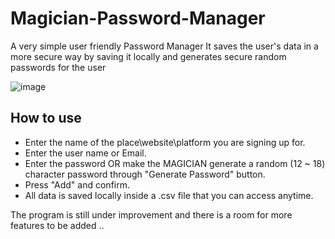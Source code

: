 # Magician-Password-Manager
A very simple user friendly Password Manager
It saves the user's data in a more secure way by saving it locally and generates secure random passwords for the user

![image](https://user-images.githubusercontent.com/61654046/220208918-0cb3c9c3-1779-467b-99ab-3ec496666323.png)



## How to use
- Enter the name of the place\website\platform you are signing up for.
- Enter the user name or Email.
- Enter the password OR make the MAGICIAN generate a random (12 ~ 18) character password through "Generate Password" button.
- Press "Add" and confirm.
- All data is saved locally inside a .csv file that you can access anytime.


The program is still under improvement and there is a room for more features to be added ..

